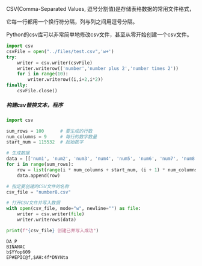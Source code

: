 CSV(Comma-Separated Values, 逗号分割值)是存储表格数据的常用文件格式，

它每一行都用一个换行符分隔，列与列之间用逗号分隔。

Python的csv库可以非常简单地修改csv文件，甚至从零开始创建一个csv文件。

```python
import csv
csvFile = open("../files/test.csv",'w+')
try:
    writer = csv.writer(csvFile)
    writer.writerow(('number','number plus 2','number times 2'))
    for i in range(10):
        writer.writerow((i,i+2,i*2))
finally:
    csvFile.close()
```

##### 构建csv替换文本，程序

```python
import csv

sum_rows = 100      # 要生成的行数
num_columns = 9     # 每行的数字数量
start_num = 115532  # 起始数字

# 生成数据
data = [['num1', 'num2', 'num3', 'num4', 'num5', 'num6', 'num7', 'num8', 'num9']]
for i in range(sum_rows):
    row = list(range(i * num_columns + start_num, (i + 1) * num_columns + start_num))
    data.append(row)

# 指定要创建的CSV文件的名称
csv_file = "number8.csv"

# 打开CSV文件并写入数据
with open(csv_file, mode="w", newline="") as file:
    writer = csv.writer(file)
    writer.writerows(data)

print(f"{csv_file} 创建已并写入成功")

```

```
DA_P
BINANAC
b$YYop609
EP#EPIC@f,$AH:4f*DNYNta
```

